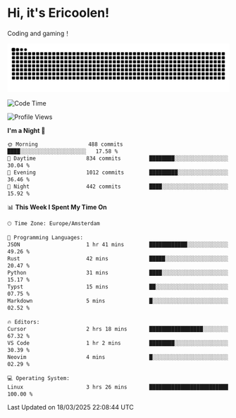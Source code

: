 # Hi, it's Ericoolen!
Coding and gaming！

<picture>
  <source media="(prefers-color-scheme: dark)" srcset="https://raw.githubusercontent.com/Eric-Song-Nop/Eric-Song-Nop/output/github-contribution-grid-snake-dark.svg">
  <source media="(prefers-color-scheme: light)" srcset="https://raw.githubusercontent.com/Eric-Song-Nop/Eric-Song-Nop/output/github-contribution-grid-snake.svg">
  <img alt="github contribution grid snake animation" src="https://raw.githubusercontent.com/Eric-Song-Nop/Eric-Song-Nop/output/github-contribution-grid-snake.svg">
</picture>

<!--START_SECTION:waka-->
![Code Time](http://img.shields.io/badge/Code%20Time-1%2C799%20hrs%2038%20mins-blue)

![Profile Views](http://img.shields.io/badge/Profile%20Views-0-blue)

**I'm a Night 🦉** 

```text
🌞 Morning                488 commits         ████░░░░░░░░░░░░░░░░░░░░░   17.58 % 
🌆 Daytime                834 commits         ████████░░░░░░░░░░░░░░░░░   30.04 % 
🌃 Evening                1012 commits        █████████░░░░░░░░░░░░░░░░   36.46 % 
🌙 Night                  442 commits         ████░░░░░░░░░░░░░░░░░░░░░   15.92 % 
```


📊 **This Week I Spent My Time On** 

```text
🕑︎ Time Zone: Europe/Amsterdam

💬 Programming Languages: 
JSON                     1 hr 41 mins        ████████████░░░░░░░░░░░░░   49.26 % 
Rust                     42 mins             █████░░░░░░░░░░░░░░░░░░░░   20.47 % 
Python                   31 mins             ████░░░░░░░░░░░░░░░░░░░░░   15.17 % 
Typst                    15 mins             ██░░░░░░░░░░░░░░░░░░░░░░░   07.75 % 
Markdown                 5 mins              █░░░░░░░░░░░░░░░░░░░░░░░░   02.52 % 

🔥 Editors: 
Cursor                   2 hrs 18 mins       █████████████████░░░░░░░░   67.32 % 
VS Code                  1 hr 2 mins         ████████░░░░░░░░░░░░░░░░░   30.39 % 
Neovim                   4 mins              █░░░░░░░░░░░░░░░░░░░░░░░░   02.29 % 

💻 Operating System: 
Linux                    3 hrs 26 mins       █████████████████████████   100.00 % 
```


 Last Updated on 18/03/2025 22:08:44 UTC
<!--END_SECTION:waka-->
